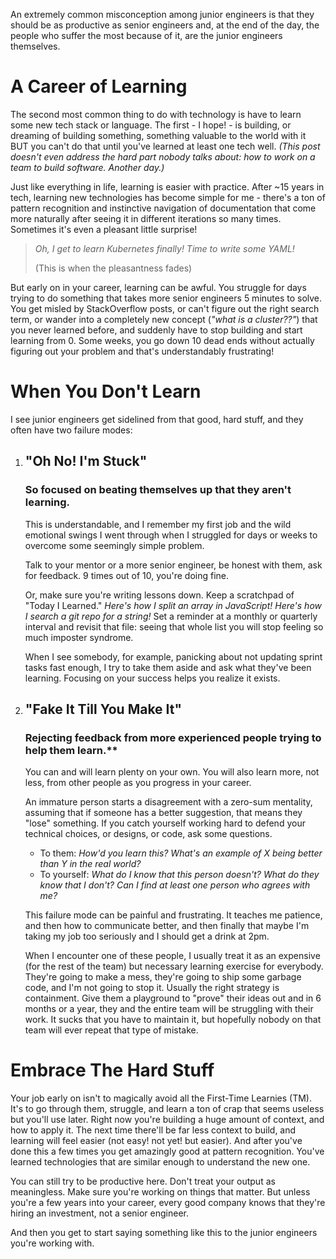 An extremely common misconception among junior engineers is that they should be as productive as senior engineers and, at the end of the day, the people who suffer the most because of it, are the junior engineers themselves.

# A Career of Learning

The second most common thing to do with technology is have to learn some new tech stack or language. The first - I hope! - is building, or dreaming of building something, something valuable to the world with it BUT you can't do that until you've learned at least one tech well. _(This post doesn't even address the hard part nobody talks about: how to work _on a team_ to build software. Another day.)_

Just like everything in life, learning is easier with practice. After ~15 years in tech, learning new technologies has become simple for me - there's a ton of pattern recognition and instinctive navigation of documentation that come more naturally after seeing it in different iterations so many times. Sometimes it's even a pleasant little surprise!

> _Oh, I get to learn Kubernetes finally! Time to write some YAML!_
>
> (This is when the pleasantness fades)

But early on in your career, learning can be awful. You struggle for days trying to do something that takes more senior engineers 5 minutes to solve. You get misled by StackOverflow posts, or can't figure out the right search term, or wander into a completely new concept (_"what is a cluster??"_) that you never learned before, and suddenly have to stop building and start learning from 0. Some weeks, you go down 10 dead ends without actually figuring out your problem and that's understandably frustrating!

# When You Don't Learn

I see junior engineers get sidelined from that good, hard stuff, and they often have two failure modes:

1. ## "Oh No! I'm Stuck" 
   ### **So focused on beating themselves up that they aren't learning.**

    This is understandable, and I remember my first job and the wild emotional swings I went through when I struggled for days or weeks to overcome some seemingly simple problem.

    Talk to your mentor or a more senior engineer, be honest with them, ask for feedback. 9 times out of 10, you're doing fine.

    Or, make sure you're writing lessons down. Keep a scratchpad of "Today I Learned." _Here's how I split an array in JavaScript! Here's how I search a git repo for a string!_ Set a reminder at a monthly or quarterly interval and revisit that file: seeing that whole list you will stop feeling so much imposter syndrome.

    When I see somebody, for example, panicking about not updating sprint tasks fast enough, I try to take them aside and ask what they've been learning. Focusing on your success helps you realize it exists.
    
2. ## "Fake It Till You Make It" 
   ### Rejecting feedback from more experienced people trying to help them learn.**

    You can and will learn plenty on your own. You will also learn more, not less, from other people as you progress in your career.

    An immature person starts a disagreement with a zero-sum mentality, assuming that if someone has a better suggestion, that means they "lose" something. If you catch yourself working hard to defend your technical choices, or designs, or code, ask some questions.

    * To them: _How'd you learn this? What's an example of X being better than Y in the real world?_
    * To yourself: _What do I know that this person doesn't? What do they know that I don't? Can I find at least one person who agrees with me?_

    This failure mode can be painful and frustrating. It teaches me patience, and then how to communicate better, and then finally that maybe I'm taking my job too seriously and I should get a drink at 2pm.

    When I encounter one of these people, I usually treat it as an expensive (for the rest of the team) but necessary learning exercise for everybody. They're going to make a mess, they're going to ship some garbage code, and I'm not going to stop it. Usually the right strategy is containment. Give them a playground to "prove" their ideas out and in 6 months or a year, they and the entire team will be struggling with their work. It sucks that you have to maintain it, but hopefully nobody on that team will ever repeat that type of mistake.

# Embrace The Hard Stuff

Your job early on isn't to magically avoid all the First-Time Learnies (TM). It's to go through them, struggle, and learn a ton of crap that seems useless but you'll use later. Right now you're building a huge amount of context, and how to apply it. The next time there'll be far less context to build, and learning will feel easier (not easy! not yet! but easier). And after you've done this a few times you get amazingly good at pattern recognition. You've learned technologies that are similar enough to understand the new one.

You can still try to be productive here. Don't treat your output as meaningless. Make sure you're working on things that matter. But unless you're a few years into your career, every good company knows that they're hiring an investment, not a senior engineer.

And then you get to start saying something like this to the junior engineers you're working with.
